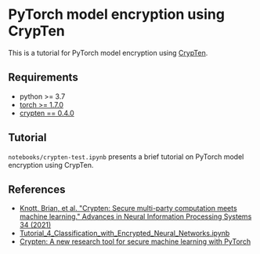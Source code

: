 # PyTorch model encryption using CrypTen

This is a tutorial for PyTorch model encryption using [CrypTen](https://github.com/facebookresearch/CrypTen).

## Requirements

* python >= 3.7
* [torch >= 1.7.0](https://pytorch.org/get-started/locally/)
* [crypten == 0.4.0](https://pypi.org/project/crypten/)

## Tutorial

`notebooks/crypten-test.ipynb` presents a brief tutorial on PyTorch model encryption using CrypTen.

## References

* [Knott, Brian, et al. "Crypten: Secure multi-party computation meets machine learning." Advances in Neural Information Processing Systems 34 (2021)](https://proceedings.neurips.cc/paper/2021/file/2754518221cfbc8d25c13a06a4cb8421-Paper.pdf)
* [Tutorial_4_Classification_with_Encrypted_Neural_Networks.ipynb](https://github.com/facebookresearch/CrypTen/blob/main/tutorials/Tutorial_4_Classification_with_Encrypted_Neural_Networks.ipynb)
* [Crypten: A new research tool for secure machine learning with PyTorch](https://ai.facebook.com/blog/crypten-a-new-research-tool-for-secure-machine-learning-with-pytorch/)
